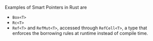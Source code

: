 Examples of Smart Pointers in Rust are
* `Box<T>`
* `Rc<T>`
* `Ref<T>` and `RefMut<T>`, accessed through `RefCell<T>`, a type that enforces the borrowing rules at runtime instead of compile time.